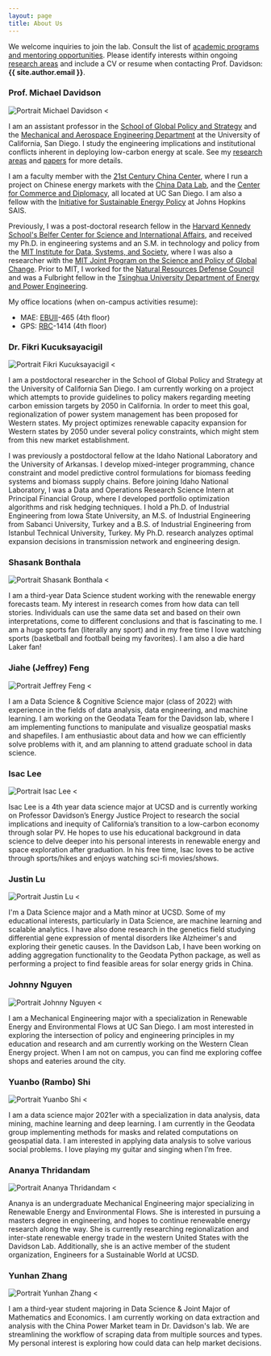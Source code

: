 ```yaml
---
layout: page
title: About Us
---
```


We welcome inquiries to join the lab. Consult the list of [academic programs and mentoring opportunities](/mentoring/). Please identify interests within ongoing [research areas](/research/) and include a CV or resume when contacting Prof. Davidson: **{{ site.author.email }}**.

### Prof. Michael Davidson
![Portrait Michael Davidson <](https://drive.google.com/uc?export=view&id=1Sd919W4hk0rYeZrfNE_o6Tvk1W4g6-3e)

I am an assistant professor in the [School of Global Policy and Strategy](http://gps.ucsd.edu/) and the [Mechanical and Aerospace Engineering Department](http://maeweb.ucsd.edu/) at the University of California, San Diego. I study the engineering implications and institutional conflicts inherent in deploying low-carbon energy at scale. See my [research areas](/research/) and [papers](/papers/) for more details.

I am a faculty member with the [21st Century China Center][21ccc], where I run a project on Chinese energy markets with the [China Data Lab](cdl), and the [Center for Commerce and Diplomacy][ccd], all located at UC San Diego. I am also a fellow with the [Initiative for Sustainable Energy Policy](http://sais-isep.org/) at Johns Hopkins SAIS.

Previously, I was a post-doctoral research fellow in the [Harvard Kennedy School's Belfer Center for Science and International Affairs][belfer], and received my Ph.D. in engineering systems and an S.M. in technology and policy from the [MIT Institute for Data, Systems, and Society](https://idss.mit.edu/), where I was also a researcher with the [MIT Joint Program on the Science and Policy of Global Change](http://globalchange.mit.edu). Prior to MIT, I worked for the [Natural Resources Defense Council](https://www.nrdc.org/) and was a Fulbright fellow in the [Tsinghua University Department of Energy and Power Engineering](http://www.te.tsinghua.edu.cn/publish/teen/index.html).

My office locations (when on-campus activities resume):
- MAE: [EBUII][ebuii]-465 (4th floor)
- GPS: [RBC][rbc]-1414 (4th floor)


### Dr. Fikri Kucuksayacigil
![Portrait Fikri Kucuksayacigil <](https://drive.google.com/uc?export=view&id=1HjpU9VFBOYrwoqxfnLH1lOAcDgbY4fhF)

I am a postdoctoral researcher in the School of Global Policy and Strategy at the University of California San Diego. I am currently working on a project which attempts to provide guidelines to policy makers regarding meeting carbon emission targets by 2050 in California. In order to meet this goal, regionalization of power system management has been proposed for Western states. My project optimizes renewable capacity expansion for Western states by 2050 under several policy constraints, which might stem from this new market establishment.

I was previously a postdoctoral fellow at the Idaho National Laboratory and the University of Arkansas. I develop mixed-integer programming, chance constraint and model predictive control formulations for biomass feeding systems and biomass supply chains. Before joining Idaho National Laboratory, I was a Data and Operations Research Science Intern at Principal Financial Group, where I developed portfolio optimization algorithms and risk hedging techniques. I hold a Ph.D. of Industrial Engineering from Iowa State University, an M.S. of Industrial Engineering from Sabanci University, Turkey and a B.S. of Industrial Engineering from Istanbul Technical University, Turkey. My Ph.D. research analyzes optimal expansion decisions in transmission network and engineering design.

### Shasank Bonthala
![Portrait Shasank Bonthala <](https://drive.google.com/uc?export=view&id=1kWC8RGiCgMZrMgEwCoHV_y9YIq3pb1YH)

I am a third-year Data Science student working with the renewable energy forecasts team. My interest in research comes from how data can tell stories. Individuals can use the same data set and based on their own interpretations, come to different conclusions and that is fascinating to me. I am a huge sports fan (literally any sport) and in my free time I love watching sports (basketball and football being my favorites). I am also a die hard Laker fan!

### Jiahe (Jeffrey) Feng
![Portrait Jeffrey Feng <](https://drive.google.com/uc?export=view&id=1TgRGwez2JY63LppK57UHIyVAbrEaa-rx)

I am a Data Science & Cognitive Science major (class of 2022) with experience in the fields of data analysis, data engineering, and machine learning. I am working on the Geodata Team for the Davidson lab, where I am implementing functions to manipulate and visualize geospatial masks and shapefiles. I am enthusiastic about data and how we can efficiently solve problems with it, and am planning to attend graduate school in data science.

### Isac Lee
![Portrait Isac Lee <](https://drive.google.com/uc?export=view&id=11LWIAfRBOqUUJpXvLxuCEunGfZJl55x1)

Isac Lee is a 4th year data science major at UCSD and is currently working on Professor Davidson’s Energy Justice Project to research the social implications and inequity of California’s transition to a low-carbon economy through solar PV. He hopes to use his educational background in data science to delve deeper into his personal interests in renewable energy and space exploration after graduation. In his free time, Isac loves to be active through sports/hikes and enjoys watching sci-fi movies/shows.

### Justin Lu
![Portrait Justin Lu <](https://drive.google.com/uc?export=view&id=1JehMs-UjpgBRtaGuSsDqNimmKktmyqzh)

I'm a Data Science major and a Math minor at UCSD. Some of my educational interests, particularly in Data Science, are machine learning and scalable analytics. I have also done research in the genetics field studying differential gene expression of mental disorders like Alzheimer's and exploring their genetic causes. In the Davidson Lab, I have been working on adding aggregation functionality to the Geodata Python package, as well as performing a project to find feasible areas for solar energy grids in China.

### Johnny Nguyen
![Portrait Johnny Nguyen <](https://drive.google.com/uc?export=view&id=1lEcagxXGSk45xqxK5Nmr96tMgyL3p6bL)

I am a Mechanical Engineering major with a specialization in Renewable Energy and Environmental Flows at UC San Diego. I am most interested in exploring the intersection of policy and engineering principles in my education and research and am currently working on the Western Clean Energy project. When I am not on campus, you can find me exploring coffee shops and eateries around the city.

### Yuanbo (Rambo) Shi
![Portrait Yuanbo Shi <](https://drive.google.com/uc?export=view&id=1XGYoCUCFDxF5o3r1JyLtJeQAqLhLC_MS)

I am a data science major 2021er with a specialization in data analysis, data mining, machine learning and deep learning. I am currently in the Geodata group implementing methods for masks and related computations on geospatial data. I am interested in applying data analysis to solve various social problems. I love playing my guitar and singing when I’m free.

### Ananya Thridandam
![Portrait Ananya Thridandam <](https://drive.google.com/uc?export=view&id=1fnqifH7PopcoqhTrxqS8QKoZ02mSS5Cy)

Ananya is an undergraduate Mechanical Engineering major specializing in Renewable Energy and Environmental Flows.  She is interested in pursuing a masters degree in engineering, and hopes to continue renewable energy research along the way.  She is currently researching regionalization and inter-state renewable energy trade in the western United States with the Davidson Lab.  Additionally, she is an active member of the student organization, Engineers for a Sustainable World at UCSD.

### Yunhan Zhang
![Portrait Yunhan Zhang <](https://drive.google.com/uc?export=view&id=1PU2JUNWAmT3IKIyTt_L4h3LQ6Nzlc7jN)

I am a third-year student majoring in Data Science & Joint Major of Mathematics and Economics. I am currently working on data extraction and analysis with the China Power Market team in Dr. Davidson's lab. We are streamlining the workflow of scraping data from multiple sources and types. My personal interest is exploring how could data can help market decisions.



[21ccc]: http://china.ucsd.edu/
[cdl]: http://chinadatalab.ucsd.edu/projects/
[ccd]: http://ccd.ucsd.edu/
[belfer]: https://www.belfercenter.org/
[enrp]: https://www.belfercenter.org/program/environment-and-natural-resources
[rbc]: https://maps.ucsd.edu/map/?id=1005#!m/237146
[ebuii]: https://maps.ucsd.edu/map/?id=1005#!m/246302
